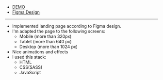 - [DEMO](https://oleksandr-kozhushko.github.io/dia_landing/)
- [Figma Design](https://www.figma.com/file/7qwsWggv9BAxMi2VPhBuPr/Air-(formerly-Dia))
---

- Implemented landing page according to Figma design.
- I'm adapted the page to the following screens:
  - Mobile (more than 320px)
  - Tablet (more than 640 px)
  - Desktop (more than 1024 px)
- Nice animations and effects
- I used this stack:
  - HTML
  - CSS(SASS)
  - JavaScript
